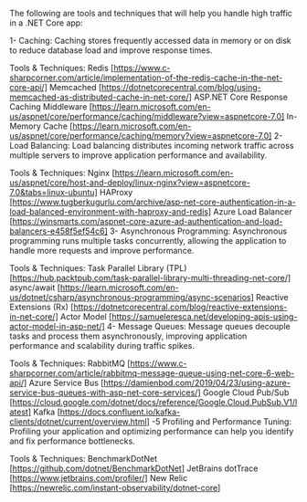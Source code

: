 
The following are tools and techniques that will help you handle high traffic in a .NET Core app: 

1- Caching: Caching stores frequently accessed data in memory or on disk to reduce database load and improve response times.

Tools & Techniques:
Redis [https://www.c-sharpcorner.com/article/implementation-of-the-redis-cache-in-the-net-core-api/]
Memcached [https://dotnetcorecentral.com/blog/using-memcached-as-distributed-cache-in-net-core/]
ASP.NET Core Response Caching Middleware [https://learn.microsoft.com/en-us/aspnet/core/performance/caching/middleware?view=aspnetcore-7.0]
In-Memory Cache [https://learn.microsoft.com/en-us/aspnet/core/performance/caching/memory?view=aspnetcore-7.0]
2- Load Balancing: Load balancing distributes incoming network traffic across multiple servers to improve application performance and availability.

Tools & Techniques:
Nginx [https://learn.microsoft.com/en-us/aspnet/core/host-and-deploy/linux-nginx?view=aspnetcore-7.0&tabs=linux-ubuntu]
HAProxy [https://www.tugberkugurlu.com/archive/asp-net-core-authentication-in-a-load-balanced-environment-with-haproxy-and-redis]
Azure Load Balancer [https://winsmarts.com/aspnet-core-azure-ad-authentication-and-load-balancers-e458f5ef54c6]
3- Asynchronous Programming: Asynchronous programming runs multiple tasks concurrently, allowing the application to handle more requests and improve performance.

Tools & Techniques:
Task Parallel Library (TPL) [https://hub.packtpub.com/task-parallel-library-multi-threading-net-core/]
async/await [https://learn.microsoft.com/en-us/dotnet/csharp/asynchronous-programming/async-scenarios]
Reactive Extensions (Rx) [https://dotnetcorecentral.com/blog/reactive-extensions-in-net-core/]
Actor Model [https://samueleresca.net/developing-apis-using-actor-model-in-asp-net/]
4- Message Queues: Message queues decouple tasks and process them asynchronously, improving application performance and scalability during traffic spikes.

Tools & Techniques:
RabbitMQ [https://www.c-sharpcorner.com/article/rabbitmq-message-queue-using-net-core-6-web-api/]
Azure Service Bus [https://damienbod.com/2019/04/23/using-azure-service-bus-queues-with-asp-net-core-services/]
Google Cloud Pub/Sub [https://cloud.google.com/dotnet/docs/reference/Google.Cloud.PubSub.V1/latest]
Kafka [https://docs.confluent.io/kafka-clients/dotnet/current/overview.html]
-5 Profiling and Performance Tuning: Profiling your application and optimizing performance can help you identify and fix performance bottlenecks.

Tools & Techniques:
BenchmarkDotNet [https://github.com/dotnet/BenchmarkDotNet]
JetBrains dotTrace [https://www.jetbrains.com/profiler/]
New Relic [https://newrelic.com/instant-observability/dotnet-core]
